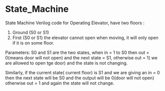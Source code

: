 # State_Machine
State Machine Verilog code for Operating Elevator, have two floors :
1. Ground (S0 or S1)
2. First (S0 or S1)
the elevator cannot open when moving, it will only open if it is on some floor.

Parameters: S0 and S1 are the two states, when in = 1 to S0 then out = 0(means door will not open)  and the next state = S1, otherwise out = 1( we are allowed to open tge door) and the state is not changing.

Similarly, if the current state( current floor) is S1 and we are giving an in = 0 then the next state will be S0 and the output will be 0(door will not open) otherwise out = 1 and again the state will not change.
